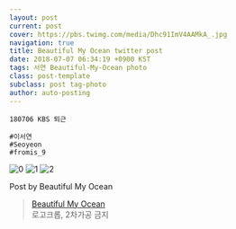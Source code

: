 ```yaml
---
layout: post
current: post
cover: https://pbs.twimg.com/media/Dhc91ImV4AAMkA_.jpg
navigation: true
title: Beautiful My Ocean twitter post
date: 2018-07-07 06:34:19 +0900 KST
tags: 서연 Beautiful-My-Ocean photo
class: post-template
subclass: post tag-photo
author: auto-posting
---
```


```  
180706 KBS 퇴근  
  
#이서연  
#Seoyeon  
#fromis_9  

```

![0](https://pbs.twimg.com/media/Dhc9yv-UYAABzoc.jpg)
![1](https://pbs.twimg.com/media/Dhc9z_LUwAAV_Cr.jpg)
![2](https://pbs.twimg.com/media/Dhc91ImV4AAMkA_.jpg)


Post by Beautiful My Ocean

> [Beautiful My Ocean](https://twitter.com/BMO_fromis)  
  로고크롭, 2차가공 금지